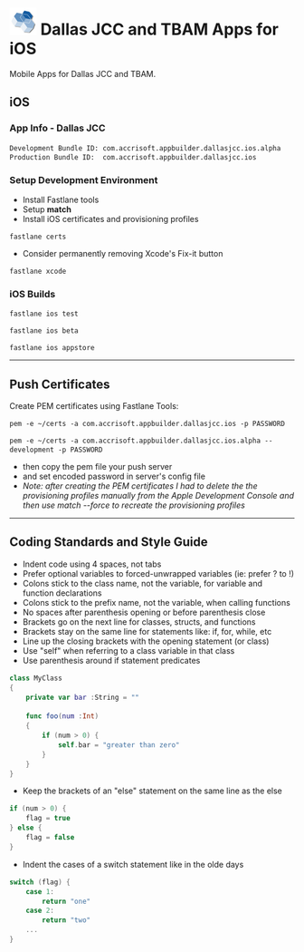 # ![](icon.png) Dallas JCC and TBAM Apps for iOS

Mobile Apps for Dallas JCC and TBAM.

## iOS

### App Info - Dallas JCC

    Development Bundle ID: com.accrisoft.appbuilder.dallasjcc.ios.alpha
    Production Bundle ID:  com.accrisoft.appbuilder.dallasjcc.ios

### Setup Development Environment

* Install Fastlane tools
* Setup **match**
* Install iOS certificates and provisioning profiles
```
fastlane certs
```

* Consider permanently removing Xcode's Fix-it button
```
fastlane xcode
```

### iOS Builds
```
fastlane ios test
```

```
fastlane ios beta
```

```
fastlane ios appstore
```

----

## Push Certificates

Create PEM certificates using Fastlane Tools:
```
pem -e ~/certs -a com.accrisoft.appbuilder.dallasjcc.ios -p PASSWORD
```

```
pem -e ~/certs -a com.accrisoft.appbuilder.dallasjcc.ios.alpha --development -p PASSWORD
```
* then copy the pem file your push server
* and set encoded password in server's config file
* *Note: after creating the PEM certificates I had to delete the the provisioning profiles manually from the Apple Development Console and then use match --force to recreate the provisioning profiles*

----

## Coding Standards and Style Guide

* Indent code using 4 spaces, not tabs
* Prefer optional variables to forced-unwrapped variables (ie: prefer ? to !)
* Colons stick to the class name, not the variable, for variable and function declarations
* Colons stick to the prefix name, not the variable, when calling functions
* No spaces after parenthesis opening or before parenthesis close
* Brackets go on the next line for classes, structs, and functions
* Brackets stay on the same line for statements like: if, for, while, etc
* Line up the closing brackets with the opening statement (or class)
* Use "self" when referring to a class variable in that class
* Use parenthesis around if statement predicates

```swift
class MyClass
{
    private var bar :String = ""

    func foo(num :Int) 
    {
        if (num > 0) {
            self.bar = "greater than zero"
        }
    }
}
```

* Keep the brackets of an "else" statement on the same line as the else

```swift
if (num > 0) {
    flag = true
} else {
    flag = false
}
```

* Indent the cases of a switch statement like in the olde days

```swift
switch (flag) {
    case 1:
        return "one"
    case 2:
        return "two"
    ...
}
```
